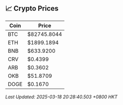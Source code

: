 ## 📈 Crypto Prices

| Coin | Price |
| ---- | ----- |
| BTC | $82745.8044 |
| ETH | $1899.1894 |
| BNB | $633.9200 |
| CRV | $0.4399 |
| ARB | $0.3602 |
| OKB | $51.8709 |
| DOGE | $0.1670 |

_Last Updated: 2025-03-18 20:28:40.503 +0800 HKT_